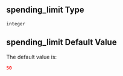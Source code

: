 ## spending\_limit Type

`integer`

## spending\_limit Default Value

The default value is:

```json
50
```
